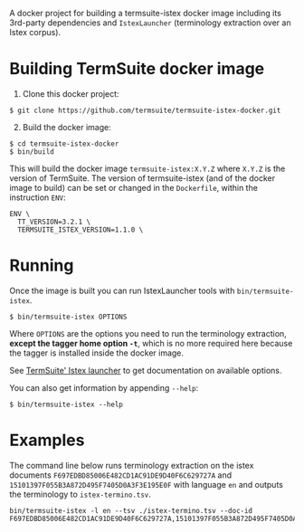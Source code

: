 A docker project for building a termsuite-istex docker image including its 3rd-party dependencies and `IstexLauncher` (terminology extraction over an Istex corpus).

# Building TermSuite docker image

1. Clone this docker project:

```
$ git clone https://github.com/termsuite/termsuite-istex-docker.git
```

2. Build the docker image:

```
$ cd termsuite-istex-docker
$ bin/build
```

This will build the docker image `termsuite-istex:X.Y.Z` where `X.Y.Z` is the version of TermSuite. The version of termsuite-istex (and of the docker image to build) can be set or changed in the `Dockerfile`, within the instruction `ENV`:

```
ENV \
  TT_VERSION=3.2.1 \
  TERMSUITE_ISTEX_VERSION=1.1.0 \
```

# Running

Once the image is built you can run IstexLauncher tools with `bin/termsuite-istex`.

```
$ bin/termsuite-istex OPTIONS
```

Where `OPTIONS` are the options you need to run the terminology extraction,
 **except the tagger home option `-t`**, which is no more required here because
 the tagger is installed inside the docker image.

See [TermSuite' Istex launcher](https://github.com/termsuite/termsuite-istex/) to get documentation on available options.

You can also get information by appending `--help`:

```
$ bin/termsuite-istex --help
```

# Examples

The command line below runs terminology extraction on the istex documents `F697EDBD85006E482CD1AC91DE9D40F6C629727A` and `15101397F055B3A872D495F7405D0A3F3E195E0F` with language `en` and outputs the terminology to `istex-termino.tsv`.

```
bin/termsuite-istex -l en --tsv ./istex-termino.tsv --doc-id F697EDBD85006E482CD1AC91DE9D40F6C629727A,15101397F055B3A872D495F7405D0A3F3E195E0F
```

